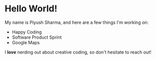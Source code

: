 # Hello World!

My name is Piyush Sharma, and here are a few things I'm working on:

- Happy Coding
- Software Product Sprint
- Google Maps

I **love** nerding out about creative coding, so don't hesitate to reach out!
<!---
PiyushSharma25-tech/PiyushSharma25-tech is a ✨ special ✨ repository because its `README.md` (this file) appears on your GitHub profile.
You can click the Preview link to take a look at your changes.
--->
